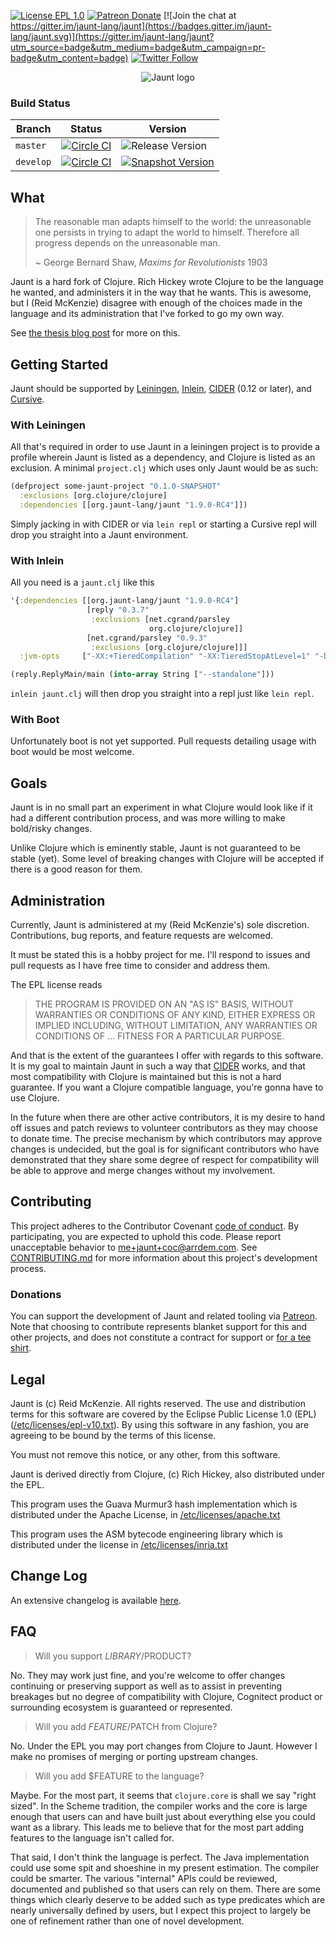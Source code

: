 [![License EPL 1.0](https://img.shields.io/badge/license-EPL_1-green.svg)](https://www.eclipse.org/legal/epl-v10.html)
[![Patreon Donate](https://img.shields.io/badge/patreon-donate-yellow.svg)](https://patreon.com/arrdem)
[![Join the chat at https://gitter.im/jaunt-lang/jaunt](https://badges.gitter.im/jaunt-lang/jaunt.svg)](https://gitter.im/jaunt-lang/jaunt?utm_source=badge&utm_medium=badge&utm_campaign=pr-badge&utm_content=badge)
[![Twitter Follow](https://img.shields.io/twitter/follow/jauntlang.svg?style=social)](https://twitter.com/jauntlang)

<p align="center">
  <img src="etc/img/gh-banner.png" alt="Jaunt logo" />
</p>

### Build Status

Branch | Status | Version
----------|--------|--------
`master` | [![Circle CI](https://circleci.com/gh/jaunt-lang/jaunt/tree/master.svg?style=svg)](https://circleci.com/gh/jaunt-lang/jaunt/tree/master) | ![Release Version](https://img.shields.io/github/release/jaunt-lang/jaunt.svg)
`develop` | [![Circle CI](https://circleci.com/gh/jaunt-lang/jaunt/tree/develop.svg?style=svg)](https://circleci.com/gh/jaunt-lang/jaunt/tree/develop) | [![Snapshot Version](https://img.shields.io/clojars/v/org.jaunt-lang/jaunt.svg)](https://clojars.org/org.jaunt-lang/jaunt)

## What

> The reasonable man adapts himself to the world: the unreasonable one
> persists in trying to adapt the world to himself. Therefore all
> progress depends on the unreasonable man.
>
> ~ George Bernard Shaw, _Maxims for Revolutionists_ 1903

Jaunt is a hard fork of Clojure. Rich Hickey wrote Clojure to be the language he wanted, and
administers it in the way that he wants. This is awesome, but I (Reid McKenzie) disagree with enough
of the choices made in the language and its administration that I've forked to go my own way.

See [the thesis blog post](https://www.arrdem.com/2016/02/22/clojarr_-_a_friendly_clojure_fork/) for
more on this.

## Getting Started

Jaunt should be supported by [Leiningen](https://github.com/technomancy/leiningen),
[Inlein](https://github.com/hyPiRion/inlein), [CIDER](https://github.com/clojure-emacs/cider) (0.12
or later), and [Cursive](https://cursive-ide.com/).

### With Leiningen

All that's required in order to use Jaunt in a leiningen project is to provide a profile wherein
Jaunt is listed as a dependency, and Clojure is listed as an exclusion. A minimal `project.clj`
which uses only Jaunt would be as such:

```clojure
(defproject some-jaunt-project "0.1.0-SNAPSHOT"
  :exclusions [org.clojure/clojure]
  :dependencies [[org.jaunt-lang/jaunt "1.9.0-RC4"]])
```

Simply jacking in with CIDER or via `lein repl` or starting a Cursive repl will drop you straight
into a Jaunt environment.

### With Inlein

All you need is a `jaunt.clj` like this

```clojure
'{:dependencies [[org.jaunt-lang/jaunt "1.9.0-RC4"]
                 [reply "0.3.7"
                  :exclusions [net.cgrand/parsley
                               org.clojure/clojure]]
                 [net.cgrand/parsley "0.9.3"
                  :exclusions [org.clojure/clojure]]]
  :jvm-opts     ["-XX:+TieredCompilation" "-XX:TieredStopAtLevel=1" "-Dfile.encoding=UTF-8"]}

(reply.ReplyMain/main (into-array String ["--standalone"]))
```

`inlein jaunt.clj` will then drop you straight into a repl just like `lein repl`.

### With Boot

Unfortunately boot is not yet supported. Pull requests detailing usage with boot would be most
welcome.

## Goals

Jaunt is in no small part an experiment in what Clojure would look like if it had a different
contribution process, and was more willing to make bold/risky changes.

Unlike Clojure which is eminently stable, Jaunt is not guaranteed to be stable (yet). Some level of
breaking changes with Clojure will be accepted if there is a good reason for them.

## Administration

Currently, Jaunt is administered at my (Reid McKenzie's) sole discretion. Contributions, bug
reports, and feature requests are welcomed.

It must be stated this is a hobby project for me. I'll respond to issues and pull requests as I have
free time to consider and address them.

The EPL license reads

> THE PROGRAM IS PROVIDED ON AN "AS IS" BASIS, WITHOUT WARRANTIES OR CONDITIONS OF ANY KIND, EITHER
> EXPRESS OR IMPLIED INCLUDING, WITHOUT LIMITATION, ANY WARRANTIES OR CONDITIONS OF ... FITNESS FOR
> A PARTICULAR PURPOSE.

And that is the extent of the guarantees I offer with regards to this software. It is my goal to
maintain Jaunt in such a way that [CIDER](https://github.com/clojure-emacs/cider) works, and that
most compatibility with Clojure is maintained but this is not a hard guarantee. If you want a
Clojure compatible language, you're gonna have to use Clojure.

In the future when there are other active contributors, it is my desire to hand off issues and patch
reviews to volunteer contributors as they may choose to donate time. The precise mechanism by which
contributors may approve changes is undecided, but the goal is for significant contributors who have
demonstrated that they share some degree of respect for compatibility will be able to approve and
merge changes without my involvement.

## Contributing

This project adheres to the Contributor Covenant [code of conduct](CODE_OF_CONDUCT.md).  By
participating, you are expected to uphold this code.  Please report unacceptable behavior to
[me+jaunt+coc@arrdem.com](mailto:me+jaunt+coc@arrdem.com). See [CONTRIBUTING.md](CONTRIBUTING.md)
for more information about this project's development process.

### Donations

You can support the development of Jaunt and related tooling via
[Patreon](https://www.patreon.com/arrdem). Note that choosing to contribute represents blanket
support for this and other projects, and does not constitute a contract for support or
[for a tee shirt](https://groups.google.com/forum/#!msg/seajure/GLqhj_2915A/E0crn6zHLi0J).

## Legal

Jaunt is (c) Reid McKenzie. All rights reserved. The use and distribution terms for this software
are covered by the Eclipse Public License 1.0 (EPL)
([/etc/licenses/epl-v10.txt](etc/licenses/epl-v10.txt)). By using this software in any fashion, you are
agreeing to be bound by the terms of this license.

You must not remove this notice, or any other, from this software.

Jaunt is derived directly from Clojure, (c) Rich Hickey, also distributed under the EPL.

This program uses the Guava Murmur3 hash implementation which is distributed under the Apache
License, in [/etc/licenses/apache.txt](etc/licenses/apache.txt)

This program uses the ASM bytecode engineering library which is distributed under the license in
[/etc/licenses/inria.txt](etc/licenses/inria.txt)

## Change Log

An extensive changelog is available [here](CHANGELOG.md).

## FAQ
> Will you support $LIBRARY/$PRODUCT?

No. They may work just fine, and you're welcome to offer changes continuing or preserving support as
well as to assist in preventing breakages but no degree of compatibility with Clojure, Cognitect
product or surrounding ecosystem is guaranteed or represented.

> Will you add $FEATURE/$PATCH from Clojure?

No. Under the EPL you may port changes from Clojure to Jaunt. However I make no promises of
merging or porting upstream changes.

> Will you add $FEATURE to the language?

Maybe. For the most part, it seems that `clojure.core` is shall we say "right sized". In the Scheme
tradition, the compiler works and the core is large enough that users can and have built just about
everything else you could want as a library. This leads me to believe that for the most part adding
features to the language isn't called for.

That said, I don't think the language is perfect. The Java implementation could use some spit and
shoeshine in my present estimation. The compiler could be smarter. The various "internal" APIs could
be reviewed, documented and published so that users can rely on them. There are some things which
clearly deserve to be added such as type predicates which are nearly universally defined by users,
but I expect this project to largely be one of refinement rather than one of novel development.
